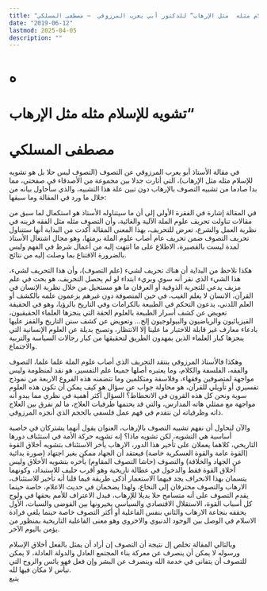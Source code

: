 ```yaml
---
title: "اضاءات حول مقال ”التصوف ليس حلا بل هو تشويه للإسلام مثله  مثل الإرهاب“ للدكتور أبي يعرب المرزوقي  – مصطفى المسلكي"
date: "2019-06-12"
lastmod: 2025-04-05
description: ""
---
```

# **ه**

# **تشويه للإسلام مثله** **مثل الإرهاب“**

# مصطفى المسلكي

في مقالة الأستاذ أبو يعرب المرزوقي عن التصوف (التصوف ليس حلا بل هو تشويه للإسلام مثله مثل الإرهاب)، التي أثارت جدلا بين مجموعة من الأصدقاء في صفحتي، مما بدا صادما من تشبيه التصوف بالإرهاب دون تبين علة هذا التشبيه، والذي سأحاول بيانه من خلال ما ورد في المقالة وما سبقها:

في المقالة إشارة في الفقرة الأولى إلى أن ما سيتناوله الأستاذ هو استكمال لما سبق من مقالات تناولت تحريف علوم الملة الآلية والغائية، وأن التصوف مثله مثل الفقه قرينه في نظرية العمل والشرع، تعرض للتحريف، بهذا المعنى المقالة أكدت من البداية أنها ستتناول تحريف التصوف ضمن تحريف عام أصاب علوم الملة برمتها، وهو مجال اشتغال الأستاذ لمدة ليست بالقصيرة، الاطلاع على ما انتهت إليه من أعمال شرط في الفهم وليس بالضرورة الاقتناع بما وصلت إليه من نتائج.

هكذا نلاحظ من البداية أن هناك تحريف لشيء (علم التصوف)، وأن هذا التحريف لشيء، هذا الشيء الذي نقر أنه سوي وبريء ابتداء لو لم يحصل التحريف، هو بحث في علم مزيف يدعي للتجربة الذوقية أو العرفان ما هو مستحيل من خلال نظرية الإنسان في القرآن، الانسان لا يعلم الغيب، في حين المتصوفة دون غيرهم يزعمون علمه بالكشف أو العلم اللدني، يدعون التحكم في الطبيعة بالكرامات وفي التاريخ بالرؤيا، وهو في الحقيقة تعويض عن كشف أسرار الطبيعة بالعلوم الحقة التي ينجزها العلماء الحقيقيون، الفيزيائيون والرياضيون والبيولوجيون إلخ… وتعويض عن كشف سنن التاريخ والقفز عليها بادعاء معارف غير قابلة للاختبار ما علينا إلا الانتظار، وتصبح بديلة عن العلوم الإنسانية التي ينجزها كبار العلماء الذين يمهدون الطريق لتحقيقها من كبار رجالات السياسة والتربية والاجتماع.

وهكذا فالأستاذ المرزوقي ينتقد التحريف الذي أصاب علوم الملة علما علما، التصوف والفقه، الفلسفة والكلام، وما يعتبره أصلها جميعا علم التفسير، هو نقد لمنظومة وليس مواجهة لمتصوفين وفقهاء، وفلاسفة ومتكلمين وما تتضمنه هذه الفروع الاربعة من نموذج تفسيري أو تأويلي للقرآن، هو محاولة جواب عن سؤال هو كيف يمكن أن تكون هذه العلوم سوية ونحن كل هذه القرون في الانحطاط؟ السؤال أكثر أهمية في نظري مما يبدو أنه مواجهة مع ممثلي هاته المدارس، والتي قد يحتمها ظرفيات العلاج، ما لم نفرق بين العلاج ذاته وظرفياته لن نتقدم في فهم عمل فلسفي بالحجم الذي أنجزه المرزوقي.

والآن لنحاول أن نفهم تشبيه التصوف بالإرهاب، العنوان يقول أنهما يشتركان في خاصية أساسية هي التشويه، لكن تشويه ماذا؟ إنه تشويه حركة الأمة في استئناف دورها التاريخي، كلاهما يعملان على تأخير هذا الدور، الارهاب يأخر الاستئناف بتشويه أخلاق القوة (القوة عامة والقوة العسكرية خاصة) فيعتقد أن الجهاد ممكن بغير اجتهاد (صورة بدائية عن الجهاد والخلافة) والتصوف (حاشا التصوف المقاوم) يأخره بتشويه الأخلاق وليس أخلاق القوة فقط والدخول في عطالة تاريخية وهو أقرب حليف للاستبداد، وكونهما يتسمان بهذا الانحراف يجد فيهما الاستعمار أذكى طريقة فيما قلنا أنه تأخير للاستئناف، الارهاب والتصوف مخترقان إلى النخاع، ولهذا يضخمان في حديث الاعلام، خاصة حينما يقدم التصوف على أنه متسامح حلا بديلا للإرهاب، فبدل الاعتراف للأمم بحقها في ولوج كل أسباب القوة، الاستقلال الاقتصادي والسياسي يخيرونها بين الفوضى والسبات، الأول يحققه بنجاعة الارهاب والثاني بنفس الفاعلية أو أكثر التصوف خاصة حينما يلغي فرادة الاسلام في الوصل بين الوجود الدنيوي والاخروي وهو معنى الفاعلية التاريخية بمنظور من يؤمن باليوم الآخر.

وبالتالي المقالة تخلص إل نتيجة أن التصوف إن أراد أن يمثل بالفعل أخلاق الإسلام ورسوله لا يمكن أن ينصرف عن معركة بناء المجتمع العادل والدولة العادلة، لا يمكن للتصوف أن يتفانى في خدمة الله وينصرف عن البشر وإن فعل فهو يائس والروح التي تيأس لا مكان فيها لله.   
يتبع

###
